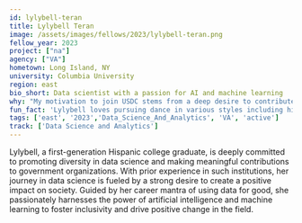 ```yaml
---
id: lylybell-teran
title: Lylybell Teran
image: /assets/images/fellows/2023/lylybell-teran.png
fellow_year: 2023
project: ["na"]
agency: ["VA"]
hometown: Long Island, NY
university: Columbia University
region: east
bio_short: Data scientist with a passion for AI and machine learning
why: "My motivation to join USDC stems from a deep desire to contribute to projects with real-world impact. The opportunity to be part of a collective effort that drives positive governmental change through technology, specifically for the benefit of the American public, has fueled my enthusiasm to join the Digital Corps. I am excited to collaborate with like-minded professionals and utilize my skills in data science to make a meaningful difference in society."
fun_fact: 'Lylybell loves pursuing dance in various styles including hip hop, street jazz, and jazz funk.'
tags: ['east', '2023','Data_Science_And_Analytics', 'VA', 'active']
track: ['Data Science and Analytics']
---
```


Lylybell, a first-generation Hispanic college graduate, is deeply committed to promoting diversity in data science and making meaningful contributions to government organizations. With prior experience in such institutions, her journey in data science is fueled by a strong desire to create a positive impact on society. Guided by her career mantra of using data for good, she passionately harnesses the power of artificial intelligence and machine learning to foster inclusivity and drive positive change in the field.
